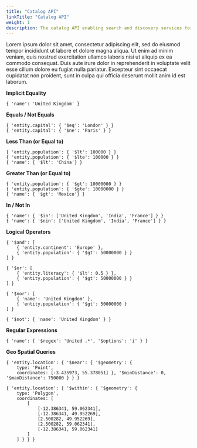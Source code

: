```yaml
---
title: "Catalog API"
linkTitle: "Catalog API"
weight: 1
description: The catalog API enabling search and discovery services for entity instances
---
```


Lorem ipsum dolor sit amet, consectetur adipiscing elit, sed do eiusmod tempor incididunt ut labore et dolore magna aliqua. Ut enim ad minim veniam, quis nostrud exercitation ullamco laboris nisi ut aliquip ex ea commodo consequat. Duis aute irure dolor in reprehenderit in voluptate velit esse cillum dolore eu fugiat nulla pariatur. Excepteur sint occaecat cupidatat non proident, sunt in culpa qui officia deserunt mollit anim id est laborum.

__Implicit Equality__

```
{ 'name': 'United Kingdom' }
```

__Equals / Not Equals__
```
{ 'entity.capital': { '$eq': 'London' } }
{ 'entity.capital': { '$ne': 'Paris' } }
```

__Less Than (or Equal to)__
```
{ 'entity.population': { '$lt': 100000 } }
{ 'entity.population': { '$lte': 100000 } }
{ 'name': { '$lt': 'China'} }
```

__Greater Than (or Equal to)__
```
{ 'entity.population': { '$gt': 10000000 } }
{ 'entity.population': { '$gte': 10000000 } }
{ 'name': { '$gt': 'Mexico'} }
```

__In / Not In__
```
{ 'name': { '$in': ['United Kingdom', 'India', 'France'] } }
{ 'name': { '$nin': ['United Kingdom', 'India', 'France'] } }
```

__Logical Operators__
```
{ '$and': [
    { 'entity.continent': 'Europe' },
    { 'entity.population': { '$gt': 50000000 } }
] }

{ '$or': [
    { 'entity.literacy': { '$lt': 0.5 } },
    { 'entity.population': { '$gt': 50000000 } }
] }

{ '$nor': [
    { 'name': 'United Kingdom' },
    { 'entity.population': { '$gt': 50000000 }
] }

{ '$not': { 'name': 'United Kingdom' } }
```

__Regular Expressions__
```
{ 'name': { '$regex': 'United .*', '$options': 'i' } }
```

__Geo Spatial Queries__
```
{ 'entity.location': { '$near': { '$geometry': {
    type: 'Point',
    coordinates: [-3.435973, 55.378051] }, '$minDistance': 0, '$maxDistance': 750000 } } }

{ 'entity.location': { '$within': { '$geometry': {
    type: 'Polygon',
    coordinates: [
        [
            [-12.386341, 59.062341],
            [-12.386341, 49.952269],
            [2.500282, 49.952269],
            [2.500282, 59.062341],
            [-12.386341, 59.062341]
        ]
    ] } } }
```
